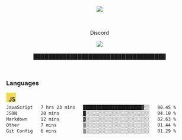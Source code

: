<p align="center">
  <img src="https://lewd.pics/p/Nlws.png">
</p>
‎<p align="center">Discord</p>

<p align="center">
  <img src="https://discord.c99.nl/widget/theme-2/287977955240706060.png">
</p>

<p align="center">████████████████████████████████████</p></br>

### Languages

<img align="left" alt="JavaScript" width="26px" src="https://raw.githubusercontent.com/github/explore/80688e429a7d4ef2fca1e82350fe8e3517d3494d/topics/javascript/javascript.png" /></br>

<!--START_SECTION:waka-->
```text
JavaScript   7 hrs 23 mins   ██████████████████████▓░░   90.45 % 
JSON         20 mins         █░░░░░░░░░░░░░░░░░░░░░░░░   04.10 % 
Markdown     12 mins         ▓░░░░░░░░░░░░░░░░░░░░░░░░   02.63 % 
Other        7 mins          ▒░░░░░░░░░░░░░░░░░░░░░░░░   01.44 % 
Git Config   6 mins          ▒░░░░░░░░░░░░░░░░░░░░░░░░   01.29 % 
```
<!--END_SECTION:waka-->
